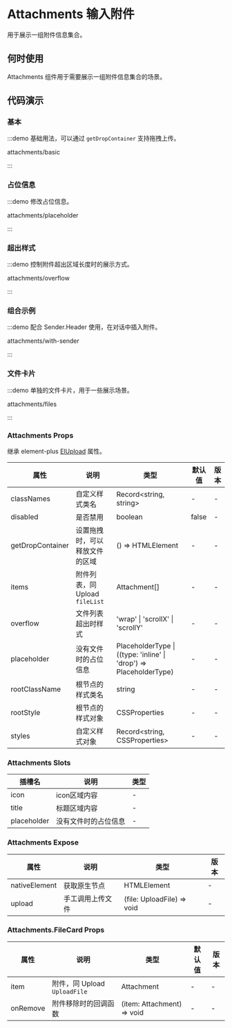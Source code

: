 # Attachments 输入附件

用于展示一组附件信息集合。

## 何时使用

Attachments 组件用于需要展示一组附件信息集合的场景。

## 代码演示

### 基本

:::demo 基础用法，可以通过 `getDropContainer` 支持拖拽上传。

attachments/basic

:::

### 占位信息

:::demo 修改占位信息。

attachments/placeholder

:::

### 超出样式

:::demo 控制附件超出区域长度时的展示方式。

attachments/overflow

:::

### 组合示例

:::demo 配合 Sender.Header 使用，在对话中插入附件。

attachments/with-sender

:::

### 文件卡片

:::demo 单独的文件卡片，用于一些展示场景。

attachments/files

:::

### Attachments Props

继承 element-plus [ElUpload](https://element-plus.org/zh-CN/component/upload.html) 属性。

| 属性             | 说明                           | 类型                                                               | 默认值 | 版本 |
| ---------------- | ------------------------------ | ------------------------------------------------------------------ | ------ | ---- |
| classNames       | 自定义样式类名                 | Record<string, string>                                             | -      | -    |
| disabled         | 是否禁用                       | boolean                                                            | false  | -    |
| getDropContainer | 设置拖拽时，可以释放文件的区域 | () => HTMLElement                                                  | -      | -    |
| items            | 附件列表，同 Upload `fileList` | Attachment[]                                                       | -      | -    |
| overflow         | 文件列表超出时样式             | 'wrap' \| 'scrollX' \| 'scrollY'                                   | -      | -    |
| placeholder      | 没有文件时的占位信息           | PlaceholderType \| ((type: 'inline' \| 'drop') => PlaceholderType) | -      | -    |
| rootClassName    | 根节点的样式类名               | string                                                             | -      | -    |
| rootStyle        | 根节点的样式对象               | CSSProperties                                                      | -      | -    |
| styles           | 自定义样式对象                 | Record<string, CSSProperties>                                      | -      | -    |

### Attachments Slots

| 插槽名      | 说明                 | 类型 |
| ----------- | -------------------- | ---- |
| icon        | icon区域内容         | -    |
| title       | 标题区域内容         | -    |
| placeholder | 没有文件时的占位信息 | -    |

### Attachments Expose

| 属性          | 说明             | 类型                       | 版本 |
| ------------- | ---------------- | -------------------------- | ---- |
| nativeElement | 获取原生节点     | HTMLElement                | -    |
| upload        | 手工调用上传文件 | (file: UploadFile) => void | -    |

### Attachments.FileCard Props

| 属性     | 说明                         | 类型                       | 默认值 | 版本 |
| -------- | ---------------------------- | -------------------------- | ------ | ---- |
| item     | 附件，同 Upload `UploadFile` | Attachment                 | -      | -    |
| onRemove | 附件移除时的回调函数         | (item: Attachment) => void | -      | -    |
